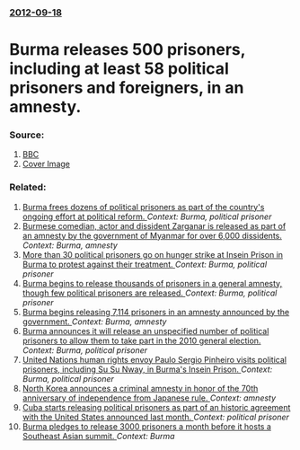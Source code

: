 ### [2012-09-18](/news/2012/09/18/index.md)

# Burma releases 500 prisoners, including at least 58 political prisoners and foreigners, in an amnesty. 




### Source:

1. [BBC](http://www.bbc.co.uk/news/world-asia-19625381)
1. [Cover Image](http://ichef.bbci.co.uk/news/1024/media/images/62949000/jpg/_62949692_016005923.jpg)

### Related:

1. [Burma frees dozens of political prisoners as part of the country's ongoing effort at political reform. ](/news/2013/07/23/burma-frees-dozens-of-political-prisoners-as-part-of-the-country-s-ongoing-effort-at-political-reform.md) _Context: Burma, political prisoner_
2. [Burmese comedian, actor and dissident Zarganar is released as part of an amnesty by the government of Myanmar for over 6,000 dissidents. ](/news/2011/10/12/burmese-comedian-actor-and-dissident-zarganar-is-released-as-part-of-an-amnesty-by-the-government-of-myanmar-for-over-6-000-dissidents.md) _Context: Burma, amnesty_
3. [More than 30 political prisoners go on hunger strike at Insein Prison in Burma to protest against their treatment. ](/news/2011/05/24/more-than-30-political-prisoners-go-on-hunger-strike-at-insein-prison-in-burma-to-protest-against-their-treatment.md) _Context: Burma, political prisoner_
4. [Burma begins to release thousands of prisoners in a general amnesty, though few political prisoners are released. ](/news/2011/05/17/burma-begins-to-release-thousands-of-prisoners-in-a-general-amnesty-though-few-political-prisoners-are-released.md) _Context: Burma, political prisoner_
5. [ Burma begins releasing 7,114 prisoners in an amnesty announced by the government. ](/news/2009/09/18/burma-begins-releasing-7-114-prisoners-in-an-amnesty-announced-by-the-government.md) _Context: Burma, amnesty_
6. [ Burma announces it will release an unspecified number of political prisoners to allow them to take part in the 2010 general election. ](/news/2009/07/13/burma-announces-it-will-release-an-unspecified-number-of-political-prisoners-to-allow-them-to-take-part-in-the-2010-general-election.md) _Context: Burma, political prisoner_
7. [ United Nations human rights envoy Paulo Sergio Pinheiro visits political prisoners, including Su Su Nway, in Burma's Insein Prison. ](/news/2007/11/15/united-nations-human-rights-envoy-paulo-sergio-pinheiro-visits-political-prisoners-including-su-su-nway-in-burma-s-insein-prison.md) _Context: Burma, political prisoner_
8. [North Korea announces a criminal amnesty in honor of the 70th anniversary of independence from Japanese rule. ](/news/2015/07/14/north-korea-announces-a-criminal-amnesty-in-honor-of-the-70th-anniversary-of-independence-from-japanese-rule.md) _Context: amnesty_
9. [Cuba starts releasing political prisoners as part of an historic agreement with the United States announced last month. ](/news/2015/01/6/cuba-starts-releasing-political-prisoners-as-part-of-an-historic-agreement-with-the-united-states-announced-last-month.md) _Context: political prisoner_
10. [Burma pledges to release 3000 prisoners a month before it hosts a Southeast Asian summit. ](/news/2014/10/7/burma-pledges-to-release-3000-prisoners-a-month-before-it-hosts-a-southeast-asian-summit.md) _Context: Burma_
